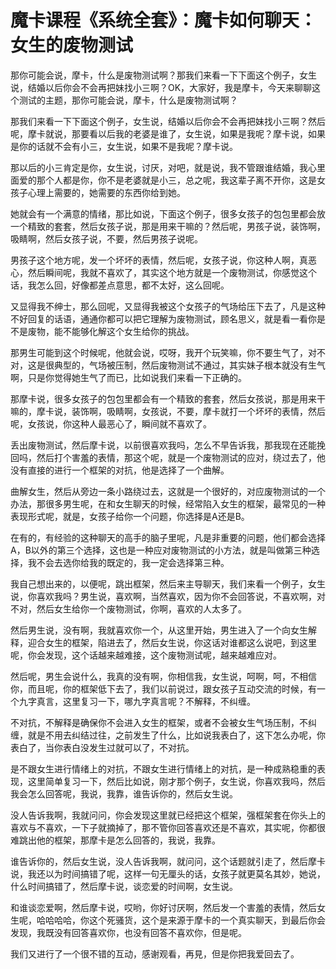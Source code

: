 # 魔卡课程《系统全套》：魔卡如何聊天：女生的废物测试

那你可能会说，摩卡，什么是废物测试啊？那我们来看一下下面这个例子，女生说，结婚以后你会不会再把妹找小三啊？OK，大家好，我是摩卡，今天来聊聊这个测试的主题，那你可能会说，摩卡，什么是废物测试啊？

那我们来看一下下面这个例子，女生说，结婚以后你会不会再把妹找小三啊？然后呢，摩卡就说，那要看以后我的老婆是谁了，女生说，如果是我呢？摩卡说，如果是你的话就不会有小三，女生说，如果不是我呢？摩卡说。

那以后的小三肯定是你，女生说，讨厌，对吧，就是说，我不管跟谁结婚，我心里面爱的那个人都是你，你不是老婆就是小三，总之呢，我这辈子离不开你，这是女孩子心理上需要的，她需要的东西你给到她。

她就会有一个满意的情绪，那比如说，下面这个例子，很多女孩子的包包里都会放一个精致的套套，然后女孩子说，那是用来干嘛的？然后呢，男孩子说，装饰啊，吸睛啊，然后女孩子说，不要，然后男孩子说呢。

男孩子这个地方呢，发一个坏坏的表情，然后呢，女孩子说，你这种人啊，真恶心，然后瞬间呢，我就不喜欢了，其实这个地方就是一个废物测试，你感觉这个话，我怎么回，好像都差点意思，都不太好，这么回呢。

又显得我不绅士，那么回呢，又显得我被这个女孩子的气场给压下去了，凡是这种不好回复的话语，通通你都可以把它理解为废物测试，顾名思义，就是看一看你是不是废物，能不能够化解这个女生给你的挑战。

那男生可能到这个时候呢，他就会说，哎呀，我开个玩笑嘛，你不要生气了，对不对，这是很典型的，气场被压制，然后废物测试不通过，其实妹子根本就没有生气啊，只是你觉得她生气了而已，比如说我们来看一下正确的。

那摩卡说，很多女孩子的包包里都会有一个精致的套套，然后女孩说，那是用来干嘛的，摩卡说，装饰啊，吸睛啊，女孩说，不要，摩卡就打一个坏坏的表情，然后呢，女孩说，你这种人最恶心了，瞬间就不喜欢了。

丢出废物测试，然后摩卡说，以前很喜欢我吗，怎么不早告诉我，那我现在还能挽回吗，然后打个害羞的表情，那这个呢，就是一个废物测试的应对，绕过去了，他没有直接的进行一个框架的对抗，他是选择了一个曲解。

曲解女生，然后从旁边一条小路绕过去，这就是一个很好的，对应废物测试的一个办法，那很多男生呢，在和女生聊天的时候，经常陷入女生的框架，最常见的一种表现形式呢，就是，女孩子给你一个问题，你选择是A还是B。

在有的，有经验的这种聊天的高手的脑子里呢，凡是非重要的问题，他们都会选择A，B以外的第三个选择，这也是一种应对废物测试的小方法，就是叫做第三种选择，我不会去选你给我的既定的，我一定会选择第三种。

我自己想出来的，以便呢，跳出框架，然后来主导聊天，我们来看一个例子，女生说，你喜欢我吗？男生说，喜欢啊，当然喜欢，因为你不会回答说，不喜欢啊，对不对，然后女生给你一个废物测试，你啊，喜欢的人太多了。

然后男生说，没有啊，我就喜欢你一个，从这里开始，男生进入了一个向女生解释，迎合女生的框架，陷进去了，然后女生说，你这话对谁都这么说吧，到这里呢，你会发现，这个话越来越难接，这个废物测试呢，越来越难应对。

然后呢，男生会说什么，我真的没有啊，你相信我，女生说，呵啊，呵，不相信你，而且呢，你的框架低下去了，我们以前说过，跟女孩子互动交流的时候，有一个九字真言，这里复习一下，哪九字真言呢？不解释，不纠缠。

不对抗，不解释是确保你不会进入女生的框架，或者不会被女生气场压制，不纠缠，就是不用去纠结过往，之前发生了什么，比如说我表白了，这下怎么办呢，你表白了，当你表白没发生过就可以了，不对抗。

是不跟女生进行情绪上的对抗，不跟女生进行情绪上的对抗，是一种成熟稳重的表现，这里简单复习一下，然后比如说，刚才那个例子，女生说，你喜欢我吗，然后我会怎么回答呢，我说，我靠，谁告诉你的，然后女生说。

没人告诉我啊，我就问问，你会发现这里就已经把这个框架，强框架套在你头上的喜欢与不喜欢，一下子就摘掉了，那不管你回答喜欢还是不喜欢，其实呢，你都很难跳出他的框架，那摩卡是怎么回答的，我说，我靠。

谁告诉你的，然后女生说，没人告诉我啊，就问问，这个话题就引走了，然后摩卡说，我还以为时间搞错了呢，这样一句无厘头的话，女孩子就更莫名其妙，她说，什么时间搞错了，然后摩卡说，谈恋爱的时间啊，女生说。

和谁谈恋爱啊，然后摩卡说，哎哟，你好讨厌啊，然后发一个害羞的表情，然后女生呢，哈哈哈哈，你这个死骚货，这个是来源于摩卡的一个真实聊天，到最后你会发现，我既没有回答喜欢你，也没有回答不喜欢你，但是呢。

我们又进行了一个很不错的互动，感谢观看，再見，但是你把我爱回去了。